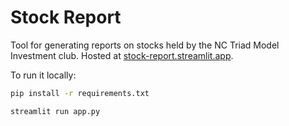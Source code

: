# Stock Report

Tool for generating reports on stocks held by the NC Triad Model Investment club. Hosted at [stock-report.streamlit.app](https://stock-report.streamlit.app/).

To run it locally:

```bash
pip install -r requirements.txt

streamlit run app.py
```
